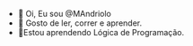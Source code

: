 - 👋 Oi, Eu sou @MAndriolo
- 👀 Gosto de ler, correr e aprender.
- 🌱Estou aprendendo Lógica de Programação.

<!---
MAndriolo/MAndriolo is a ✨ special ✨ repository because its `README.md` (this file) appears on your GitHub profile.
You can click the Preview link to take a look at your changes.
--->
